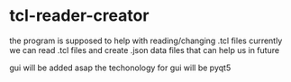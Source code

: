 # tcl-reader-creator

the program is supposed to help with reading/changing .tcl files
currently we can read .tcl files and create .json data files that can help us in future

gui will be added asap
the techonology for gui will be pyqt5
